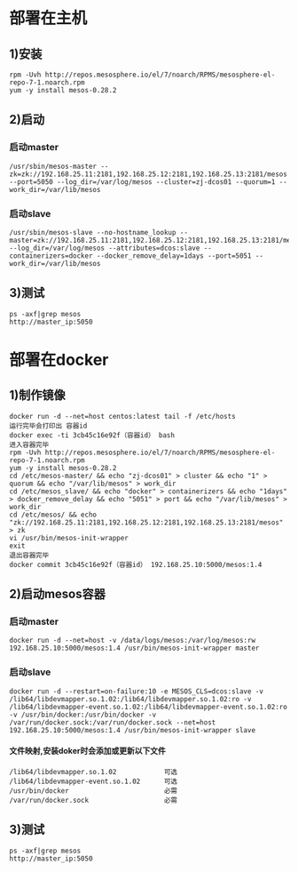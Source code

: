 # 部署在主机
## 1)安装
    rpm -Uvh http://repos.mesosphere.io/el/7/noarch/RPMS/mesosphere-el-repo-7-1.noarch.rpm
    yum -y install mesos-0.28.2
## 2)启动
### 启动master
    /usr/sbin/mesos-master --zk=zk://192.168.25.11:2181,192.168.25.12:2181,192.168.25.13:2181/mesos --port=5050 --log_dir=/var/log/mesos --cluster=zj-dcos01 --quorum=1 --work_dir=/var/lib/mesos
### 启动slave    
    /usr/sbin/mesos-slave --no-hostname_lookup --master=zk://192.168.25.11:2181,192.168.25.12:2181,192.168.25.13:2181/mesos --log_dir=/var/log/mesos --attributes=dcos:slave --containerizers=docker --docker_remove_delay=1days --port=5051 --work_dir=/var/lib/mesos
## 3)测试
    ps -axf|grep mesos
    http://master_ip:5050

# 部署在docker
## 1)制作镜像
    docker run -d --net=host centos:latest tail -f /etc/hosts
    运行完毕会打印出 容器id
    docker exec -ti 3cb45c16e92f（容器id） bash
    进入容器完毕
    rpm -Uvh http://repos.mesosphere.io/el/7/noarch/RPMS/mesosphere-el-repo-7-1.noarch.rpm
    yum -y install mesos-0.28.2
    cd /etc/mesos-master/ && echo "zj-dcos01" > cluster && echo "1" > quorum && echo "/var/lib/mesos" > work_dir
    cd /etc/mesos_slave/ && echo "docker" > containerizers && echo "1days" > docker_remove_delay && echo "5051" > port && echo "/var/lib/mesos" > work_dir
    cd /etc/mesos/ && echo "zk://192.168.25.11:2181,192.168.25.12:2181,192.168.25.13:2181/mesos" > zk
    vi /usr/bin/mesos-init-wrapper
    exit
    退出容器完毕
    docker commit 3cb45c16e92f（容器id） 192.168.25.10:5000/mesos:1.4
## 2)启动mesos容器
### 启动master
    docker run -d --net=host -v /data/logs/mesos:/var/log/mesos:rw 192.168.25.10:5000/mesos:1.4 /usr/bin/mesos-init-wrapper master
### 启动slave
    docker run -d --restart=on-failure:10 -e MESOS_CLS=dcos:slave -v /lib64/libdevmapper.so.1.02:/lib64/libdevmapper.so.1.02:ro -v /lib64/libdevmapper-event.so.1.02:/lib64/libdevmapper-event.so.1.02:ro -v /usr/bin/docker:/usr/bin/docker -v /var/run/docker.sock:/var/run/docker.sock --net=host 192.168.25.10:5000/mesos:1.4 /usr/bin/mesos-init-wrapper slave
#### 文件映射,安装doker时会添加或更新以下文件
    /lib64/libdevmapper.so.1.02            可选
    /lib64/libdevmapper-event.so.1.02      可选
    /usr/bin/docker                        必需
    /var/run/docker.sock                   必需
## 3)测试
    ps -axf|grep mesos
    http://master_ip:5050